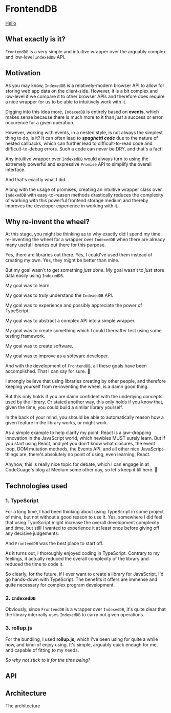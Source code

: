 # FrontendDB

[Hello](#API)

## What exactly is it?
`FrontendDB` is a very simple and intuitive wrapper over the arguably complex and low-level `IndexedDB` API.

## Motivation
As you may know, `IndexedDB` is a relatively-modern browser API to allow for storing web app data on the client-side. However, it is a bit complex and low-level if we compare it to other browser APIs and therefore does require a nice wrapper for us to be able to intuitively work with it.

Digging into this idea more, `IndexedDB` is entirely based on **events**, which makes sense because there is much more to it than *just* a success or error occurence for a given operation.

However, working with events, in a nested style, is not always the simplest thing to do, is it? It can often lead to ***spaghetti code*** due to the nature of nested callbacks, which can further lead to difficult-to-read code and difficult-to-debug errors. Such a code can *never* be DRY, and that's a fact!

Any intuitive wrapper over `IndexedDB` would always turn to using the extremely powerful and expressive `Promise` API to simplify the overall interface.

And that's exactly what I did.

Along with the usage of promises, creating an intuitive wrapper class over `IndexedDB` with easy-to-reason methods drastically reduces the complexity of working with this powerful frontend storage medium and thereby improves the developer experience in working with it.

## Why re-invent the wheel?

At this stage, you might be thinking as to why exactly did I spend my time re-inventing the wheel for a wrapper over `IndexedDB` when there are already many useful libraries out there for this purpose.

Yes, there are libraries out there. Yes, I could've used them instead of creating my own. Yes, they might be better than mine.

But my goal wasn't to get something *just done*. My goal wasn't to *just* store data easily using `IndexedDB`.

My goal was to learn.

My goal was to truly understand the `IndexedDB` API.

My goal was to experience and possibly appreciate the power of TypeScript.

My goal was to abstract a complex API into a simple wrapper.

My goal was to create something which I could thereafter test using some testing framework. 

My goal was to create software.

My goal was to improve as a software developer.

And with the development of `FrontendDB`, all these goals have been accomplished. That I can say for sure. 🙂

I strongly believe that using libraries creating by other people, and therefore keeping yourself from re-inventing the wheel, is a damn good thing.

But this only holds if you are damn confident with the underlying concepts used by the library. Or stated another way, this only holds if you know that, given the time, you could build a similar library yourself.

In the back of your mind, you should be able to automatically reason how a given feature in the library works, or might work.

As a simple example to help clarify my point: React is a jaw-dropping innovation in the JavaScript world, which newbies MUST surely learn. But if you start using React, and yet you don't know what closures, the event loop, DOM mutation methods, the Events API, and all other nice JavaScript-things are, there's absolutely no point of using, even learning, React.

Anyhow, this is really nice topic for debate, which I can engage in at CodeGuage's blog at Medium some other day, so let's keep it till here. 🙂

## Technologies used

### 1. **TypeScript**

For a long time, I had been thinking about using TypeScript in some project of mine, but not without a good reason to use it. Yes, somewhere I did feel that using TypeScript might increase the overall development complexity and time, but still I wanted to experience it at least once before giving off any decisive judgements.

And `FrontendDB` was the best place to start off.

As it turns out, I thoroughly enjoyed coding in TypeScript. Contrary to my feelings, it actually reduced the overall complexity of the library and reduced the time to code it.

So clearly, for the future, if I ever want to create a library for JavaScript, I'd go hands-down with TypeScript. The benefits it offers are immense and quite necessary for complex program development.

### 2. **`IndexedDB`**

Obviously, since `FrontendDB` is a wrapper over `IndexedDB`, it's quite clear that the library internally uses `IndexedDB` to carry out given operations.

### 3. **rollup.js**

For the bundling, I used **rollup.js**, which I've been using for quite a while now, and kind-of enjoy using. It's simple, arguably quick enough for me, and capable of fitting to my needs.

*So why not stick to it for the time being?*

## API <a name="introduction"></a>



## Architecture

The architecture 